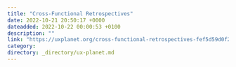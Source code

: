 ```yaml
---
title: "Cross-Functional Retrospectives"
date: 2022-10-21 20:50:17 +0000
dateadded: 2022-10-22 00:00:53 +0100
description: ""
link: "https://uxplanet.org/cross-functional-retrospectives-fef5d59d0f25?source=rss----819cc2aaeee0---4"
category:
directory: _directory/ux-planet.md
---
```

